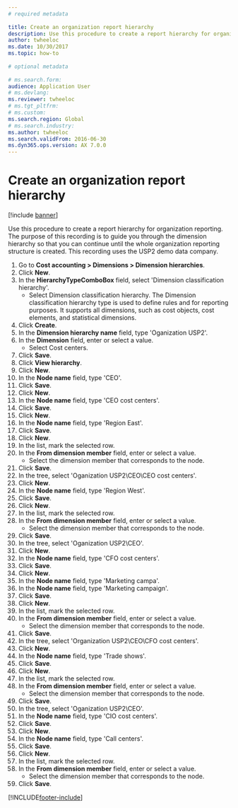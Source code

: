 ```yaml
--- 
# required metadata 
 
title: Create an organization report hierarchy
description: Use this procedure to create a report hierarchy for organization reporting. 
author: twheeloc
ms.date: 10/30/2017
ms.topic: how-to 
 
# optional metadata 
 
# ms.search.form:   
audience: Application User 
# ms.devlang:  
ms.reviewer: twheeloc
# ms.tgt_pltfrm:  
# ms.custom:  
ms.search.region: Global
# ms.search.industry: 
ms.author: twheeloc
ms.search.validFrom: 2016-06-30 
ms.dyn365.ops.version: AX 7.0.0 
---
```

# Create an organization report hierarchy

[!include [banner](../../includes/banner.md)]

Use this procedure to create a report hierarchy for organization reporting. The purpose of this recording is to guide you through the dimension hierarchy so that you can continue until the whole organization reporting structure is created. This recording uses the USP2 demo data company.

1. Go to **Cost accounting > Dimensions > Dimension hierarchies**.
2. Click **New**.
3. In the **HierarchyTypeComboBox** field, select 'Dimension classification hierarchy'.
    * Select Dimension classification hierarchy. The Dimension classification hierarchy type is used to define rules and for reporting purposes. It supports all dimensions, such as cost objects, cost elements, and statistical dimensions.  
4. Click **Create**.
5. In the **Dimension hierarchy name** field, type 'Oganization USP2'.
6. In the **Dimension** field, enter or select a value.
    * Select Cost centers.  
7. Click **Save**.
8. Click **View hierarchy**.
9. Click **New**.
10. In the **Node name** field, type 'CEO'.
11. Click **Save**.
12. Click **New**.
13. In the **Node name** field, type 'CEO cost centers'.
14. Click **Save**.
15. Click **New**.
16. In the **Node name** field, type 'Region East'.
17. Click **Save**.
18. Click **New**.
19. In the list, mark the selected row.
20. In the **From dimension member** field, enter or select a value.
    * Select the dimension member that corresponds to the node.  
21. Click **Save**.
22. In the tree, select 'Oganization USP2\CEO\CEO cost centers'.
23. Click **New**.
24. In the **Node name** field, type 'Region West'.
25. Click **Save**.
26. Click **New**.
27. In the list, mark the selected row.
28. In the **From dimension member** field, enter or select a value.
    * Select the dimension member that corresponds to the node.  
29. Click **Save**.
30. In the tree, select 'Oganization USP2\CEO'.
31. Click **New**.
32. In the **Node name** field, type 'CFO cost centers'.
33. Click **Save**.
34. Click **New**.
35. In the **Node name** field, type 'Marketing campa'.
36. In the **Node name** field, type 'Marketing campaign'.
37. Click **Save**.
38. Click **New**.
39. In the list, mark the selected row.
40. In the **From dimension member** field, enter or select a value.
    * Select the dimension member that corresponds to the node.  
41. Click **Save**.
42. In the tree, select 'Organization USP2\CEO\CFO cost centers'.
43. Click **New**.
44. In the **Node name** field, type 'Trade shows'.
45. Click **Save**.
46. Click **New**.
47. In the list, mark the selected row.
48. In the **From dimension member** field, enter or select a value.
    * Select the dimension member that corresponds to the node.  
49. Click **Save**.
50. In the tree, select 'Oganization USP2\CEO'.
51. In the **Node name** field, type 'CIO cost centers'.
52. Click **Save**.
53. Click **New**.
54. In the **Node name** field, type 'Call centers'.
55. Click **Save**.
56. Click **New**.
57. In the list, mark the selected row.
58. In the **From dimension member** field, enter or select a value.
    * Select the dimension member that corresponds to the node.  
59. Click **Save**.



[!INCLUDE[footer-include](../../../includes/footer-banner.md)]
